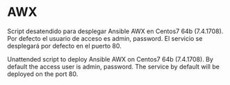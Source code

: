 # AWX
Script desatendido para desplegar Ansible AWX en Centos7 64b (7.4.1708). Por defecto el usuario de acceso es admin, password. El servicio se desplegará por defecto en el puerto 80.

Unattended script to deploy Ansible AWX on Centos7 64b (7.4.1708). By default the access user is admin, password. The service by default will be deployed on the port 80.
